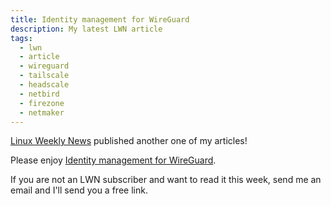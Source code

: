 ```yaml
---
title: Identity management for WireGuard
description: My latest LWN article
tags:
  - lwn
  - article
  - wireguard
  - tailscale
  - headscale
  - netbird
  - firezone
  - netmaker
---
```


[Linux Weekly News](https://lwn.net/) published another one of my articles!

Please enjoy [Identity management for WireGuard](https://lwn.net/Articles/910766/).

If you are not an LWN subscriber and want to read it this week, send me an email and I'll send you a free link.
